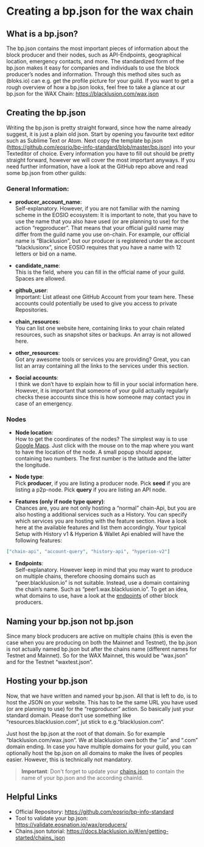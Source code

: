 # Creating a bp.json for the wax chain

## What is a bp.json?

The bp.json contains the most important pieces of information about the block producer and their nodes, such as API-Endpoints, geographical location, emergency contacts, and more. The standardized form of the bp.json makes it easy for companies and individuals to use the block producer’s nodes and information. Through this method sites such as (bloks.io) can e.g. get the profile picture for your guild. If you want to get a rough overview of how a bp.json looks, feel free to take a glance at our bp.json for the WAX Chain: https://blacklusion.com/wax.json

## Creating the bp.json

Writing the bp.json is pretty straight forward, since how the name already suggest, it is just a plain old json. Start by opening you favourite text editor such as Sublime Text or Atom.
Next copy the template bp.json (https://github.com/eosrio/bp-info-standard/blob/master/bp.json) into your Texteditor of choice.
Every information you have to fill out should be pretty straight forward, however we will cover the most important anyways. If you need further information, have a look at the GitHub repo above and read some bp.json from other guilds:

### General Information:
- **producer_account_name**: <br>
Self-explanatory. However, if you are not familiar with the naming scheme in the EOSIO ecosystem: It is important to note, that you have to use the name that you also have used (or are planning to use) for the action “regproducer”. That means that your official guild name may differ from the guild name you use on-chain. For example, our official name is “Blacklusion”, but our producer is registered under the account “blacklusionx”, since EOSIO requires that you have a name with 12 letters or bid on a name.

- **candidate_name**:<br>
This is the field, where you can fill in the official name of your guild. Spaces are allowed.

- **github_user**:<br>
Important: List atleast one GitHub Account from your team here. These accounts could potentially be used to give you access to private Repositories.

- **chain_resources**:<br>
You can list one website here, containing links to your chain related resources, such as snapshot sites or backups. An array is not allowed here.
- **other_resources**:<br>
Got any awesome tools or services you are providing? Great, you can list an array containing all the links to the services under this section.

- **Social accounts**:<br>
I think we don’t have to explain how to fill in your social information here. However, it is important that someone of your guild actually regularly checks these accounts since this is how someone may contact you in case of an emergency.

### Nodes
- **Node location**:<br>
How to get the coordinates of the nodes? The simplest way is to use [Google Maps](https://www.google.com/maps). Just click with the mouse on to the map where you want to have the location of the node. A small popup should appear, containing two numbers. The first number is the latitude and the latter the longitude.
- **Node type**:<br>
Pick **producer**, if you are listing a producer node. Pick **seed** if you are listing a p2p-node. Pick **query** if you are listing an API node.

- **Features (only if node type query)**:<br>
Chances are, you are not only hosting a “normal” chain-Api, but you are also hosting a additional services such as a History. You can specify which services you are hosting with the feature section. Have a look here at the available features and list them accordingly. Your typical Setup with History v1 & Hyperion & Wallet Api enabled will have the following features:
```json
["chain-api", "account-query", "history-api", "hyperion-v2"]
```

- **Endpoints**:<br>
Self-explanatory. However keep in mind that you may want to produce on multiple chains, therefore choosing domains such as “peer.blacklusion.io” is not suitable. Instead, use a domain containing the chain’s name. Such as “peer1.wax.blacklusion.io”. To get an idea, what domains to use, have a look at the [endpoints](https://validate.eosnation.io/wax/reports/endpoints.html) of other block producers.

## Naming your bp.json not bp.json
Since many block producers are active on multiple chains (this is even the case when you are producing on both the Mainnet and Testnet), the bp.json is not actually named bp.json but after the chains name (different names for Testnet and Mainnet). So for the WAX Mainnet, this would be “wax.json” and for the Testnet “waxtest.json”.

## Hosting your bp.json
Now, that we have written and named your bp.json. All that is left to do, is to host the JSON on your website. This has to be the same URL you have used (or are planning to use) for the “regproducer” action. So basically just your standard domain. Please don’t use something like “resources.blacklusion.com”, jut stick to e.g.“blacklusion.com”.

Just host the bp.json at the root of that domain. So for example “blacklusion.com/wax.json”. We at blacklusion own both the “.io” and “.com” domain ending. In case you have multiple domains for your guild, you can optionally host the bp.json on all domains to make the lives of peoples easier. However, this is technically not mandatory.

> **Important**: Don't forget to update your [chains.json](/en/getting-started/chains-json) to contain the name of your bp.json and the according chainId.

## Helpful Links
- Official Repository: https://github.com/eosrio/bp-info-standard
- Tool to validate your bp.json: https://validate.eosnation.io/wax/producers/
- Chains.json tutorial: https://docs.blacklusion.io/#/en/getting-started/chains_json

